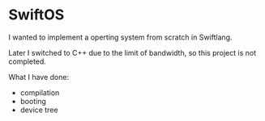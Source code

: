 # SwiftOS

I wanted to implement a operting system from scratch in Swiftlang.

Later I switched to C++ due to the limit of bandwidth, so this project is not completed.

What I have done:
* compilation
*  booting
*   device tree
